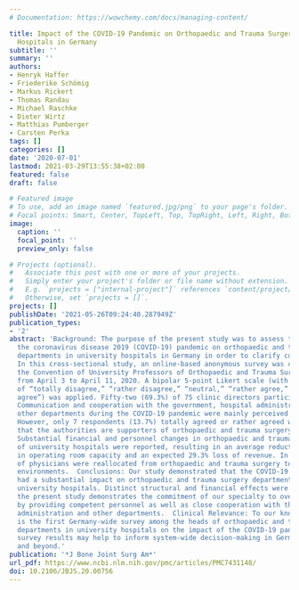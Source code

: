 ```yaml
---
# Documentation: https://wowchemy.com/docs/managing-content/

title: Impact of the COVID-19 Pandemic on Orthopaedic and Trauma Surgery in University
  Hospitals in Germany
subtitle: ''
summary: ''
authors:
- Henryk Haffer
- Friederike Schömig
- Markus Rickert
- Thomas Randau
- Michael Raschke
- Dieter Wirtz
- Matthias Pumberger
- Carsten Perka
tags: []
categories: []
date: '2020-07-01'
lastmod: 2021-03-29T13:55:38+02:00
featured: false
draft: false

# Featured image
# To use, add an image named `featured.jpg/png` to your page's folder.
# Focal points: Smart, Center, TopLeft, Top, TopRight, Left, Right, BottomLeft, Bottom, BottomRight.
image:
  caption: ''
  focal_point: ''
  preview_only: false

# Projects (optional).
#   Associate this post with one or more of your projects.
#   Simply enter your project's folder or file name without extension.
#   E.g. `projects = ["internal-project"]` references `content/project/deep-learning/index.md`.
#   Otherwise, set `projects = []`.
projects: []
publishDate: '2021-05-26T09:24:40.287949Z'
publication_types:
- '2'
abstract: 'Background: The purpose of the present study was to assess the impact of
  the coronavirus disease 2019 (COVID-19) pandemic on orthopaedic and trauma surgery
  departments in university hospitals in Germany in order to clarify current challenges.  Methods:
  In this cross-sectional study, an online-based anonymous survey was conducted within
  the Convention of University Professors of Orthopaedic and Trauma Surgery in Germany
  from April 3 to April 11, 2020. A bipolar 5-point Likert scale (with possible responses
  of “totally disagree,” “rather disagree,” “neutral,” “rather agree,” and “totally
  agree”) was applied. Fifty-two (69.3%) of 75 clinic directors participated.  Results:
  Communication and cooperation with the government, hospital administration, and
  other departments during the COVID-19 pandemic were mainly perceived as appropriate.
  However, only 7 respondents (13.7%) totally agreed or rather agreed with the statement
  that the authorities are supporters of orthopaedic and trauma surgery departments.
  Substantial financial and personnel changes in orthopaedic and trauma surgery departments
  of university hospitals were reported, resulting in an average reduction of 49.4%
  in operating room capacity and an expected 29.3% loss of revenue. In addition, 14.7%
  of physicians were reallocated from orthopaedic and trauma surgery to other care-delivery
  environments.  Conclusions: Our study demonstrated that the COVID-19 pandemic has
  had a substantial impact on orthopaedic and trauma surgery departments in German
  university hospitals. Distinct structural and financial effects were noted. Nevertheless,
  the present study demonstrates the commitment of our specialty to overcome the pandemic
  by providing competent personnel as well as close cooperation with the hospital
  administration and other departments.  Clinical Relevance: To our knowledge, this
  is the first Germany-wide survey among the heads of orthopaedic and trauma surgery
  departments in university hospitals on the impact of the COVID-19 pandemic. The
  survey results may help to inform system-wide decision-making in Germany, in Europe,
  and beyond.'
publication: '*J Bone Joint Surg Am*'
url_pdf: https://www.ncbi.nlm.nih.gov/pmc/articles/PMC7431148/
doi: 10.2106/JBJS.20.00756
---
```

